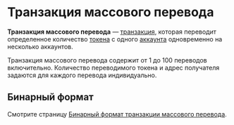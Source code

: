 # Транзакция массового перевода

**Транзакция массового перевода** — [транзакция](/blockchain/transaction.md), которая переводит определенное количество [токена](/blockchain/token.md) с одного [аккаунта](/blockchain/account.md) одновременно на несколько аккаунтов.

Транзакция массового перевода содержит от 1 до 100 переводов включительно. Количество переводимого токена и адрес получателя задаются для каждого перевода индивидуально.

## Бинарный формат

Смотрите страницу [Бинарный формат транзакции массового перевода](/blockchain/binary-format/transaction-binary-format/mass-transfer-transaction-binary-format.md).
